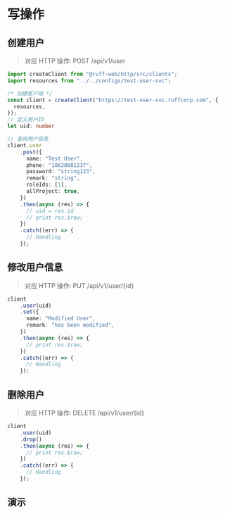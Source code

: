 # 写操作

## 创建用户

> 对应 HTTP 操作: POST /api/v1/user

```typescript
import createClient from "@ruff-web/http/src/clients";
import resources from "../../configs/test-user-svc";

/* 创建客户端 */
const client = createClient("https://test-user-svc.ruffcorp.com", {
  resources,
});
// 定义用户ID
let uid: number

// 查询用户信息
client.user
    .post({
      name: "Test User",
      phone: "18620881237",
      password: "string123",
      remark: "string",
      roleIds: [1],
      allProject: true,
    })
    .then(async (res) => {
      // uid = res.id
      // print res.$raw;
    })
    .catch((err) => {
      // Handling
    });
```

## 修改用户信息

> 对应 HTTP 操作: PUT /api/v1/user/{id}

```typescript
client
    .user(uid)
    .set({
      name: "Modified User",
      remark: "has been modified",
    })
    .then(async (res) => {
      // print res.$raw;
    })
    .catch((err) => {
      // Handling
    });
```

## 删除用户

> 对应 HTTP 操作: DELETE /api/v1/user/{id}

```typescript
client
    .user(uid)
    .drop()
    .then(async (res) => {
      // print res.$raw;
    })
    .catch((err) => {
      // Handling
    });
```

## 演示
